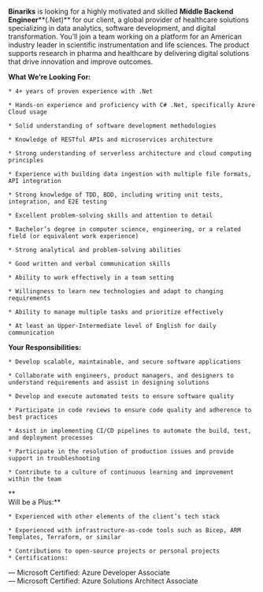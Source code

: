 **Binariks** is looking for a highly motivated and skilled **Middle Backend
Engineer****(.Net)** for our client, a global provider of healthcare solutions
specializing in data analytics, software development, and digital
transformation. You’ll join a team working on a platform for an American
industry leader in scientific instrumentation and life sciences. The product
supports research in pharma and healthcare by delivering digital solutions
that drive innovation and improve outcomes.

  
  
**What We’re Looking For:**

    * 4+ years of proven experience with .Net

    * Hands-on experience and proficiency with C# .Net, specifically Azure Cloud usage

    * Solid understanding of software development methodologies

    * Knowledge of RESTful APIs and microservices architecture

    * Strong understanding of serverless architecture and cloud computing principles

    * Experience with building data ingestion with multiple file formats, API integration

    * Strong knowledge of TDD, BDD, including writing unit tests, integration, and E2E testing

    * Excellent problem-solving skills and attention to detail

    * Bachelor’s degree in computer science, engineering, or a related field (or equivalent work experience)

    * Strong analytical and problem-solving abilities

    * Good written and verbal communication skills

    * Ability to work effectively in a team setting

    * Willingness to learn new technologies and adapt to changing requirements

    * Ability to manage multiple tasks and prioritize effectively

    * At least an Upper-Intermediate level of English for daily communication

  
  
  
**Your Responsibilities:**

    * Develop scalable, maintainable, and secure software applications

    * Collaborate with engineers, product managers, and designers to understand requirements and assist in designing solutions

    * Develop and execute automated tests to ensure software quality

    * Participate in code reviews to ensure code quality and adherence to best practices

    * Assist in implementing CI/CD pipelines to automate the build, test, and deployment processes

    * Participate in the resolution of production issues and provide support in troubleshooting

    * Contribute to a culture of continuous learning and improvement within the team

  
  
**  
Will be a Plus:**

    * Experienced with other elements of the client’s tech stack

    * Experienced with infrastructure-as-code tools such as Bicep, ARM Templates, Terraform, or similar

    * Contributions to open-source projects or personal projects
    * Certifications:  
— Microsoft Certified: Azure Developer Associate  
— Microsoft Certified: Azure Solutions Architect Associate